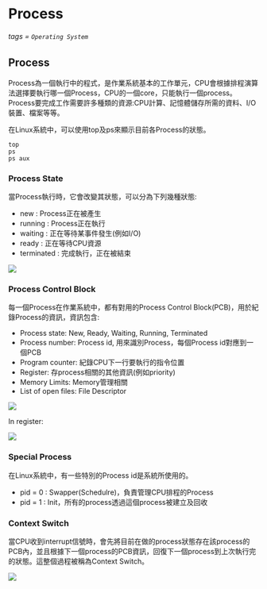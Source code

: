 # Process
###### tags = `Operating System`

## Process
Process為一個執行中的程式，是作業系統基本的工作單元，CPU會根據排程演算法選擇要執行哪一個Process，CPU的一個core，只能執行一個process。Process要完成工作需要許多種類的資源:CPU計算、記憶體儲存所需的資料、I/O裝置、檔案等等。

在Linux系統中，可以使用top及ps來顯示目前各Process的狀態。

    top
    ps
    ps aux

### Process State
當Process執行時，它會改變其狀態，可以分為下列幾種狀態:
* new : Process正在被產生
* running : Process正在執行
* waiting : 正在等待某事件發生(例如I/O)
* ready : 正在等待CPU資源
* terminated : 完成執行，正在被結束

![](https://i.imgur.com/ShhrsGS.png)


### Process Control Block
每一個Process在作業系統中，都有對用的Process Control Block(PCB)，用於紀錄Process的資訊，資訊包含:

* Process state: New, Ready, Waiting, Running, Terminated
* Process number: Process id, 用來識別Process，每個Process id對應到一個PCB
* Program counter: 紀錄CPU下一行要執行的指令位置
* Register: 存process相關的其他資訊(例如priority)
* Memory Limits: Memory管理相關
* List of open files: File Descriptor

![](https://i.imgur.com/IApBnFW.png)

In register:

![](https://i.imgur.com/Pn2SlqM.png)


### Special Process
在Linux系統中，有一些特別的Process id是系統所使用的。
* pid = 0 : Swapper(Schedulre)，負責管理CPU排程的Process
* pid = 1 : Init，所有的process透過這個process被建立及回收


### Context Switch

當CPU收到interrupt信號時，會先將目前在做的process狀態存在該process的PCB內，並且根據下一個process的PCB資訊，回復下一個process到上次執行完的狀態。這整個過程被稱為Context Switch。

![](https://i.imgur.com/t29Dhon.png)
